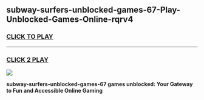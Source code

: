 
## subway-surfers-unblocked-games-67-Play-Unblocked-Games-Online-rqrv4
<h3>
<a href="https://premium76.site?title=subway-surfers-unblocked-games-67&ref=25A">CLICK TO PLAY</a></h3>
<hr>

<h3>
<a href="https://premium76.site?title=subway-surfers-unblocked-games-67&ref=25A">CLICK 2 PLAY</a>
  
</h3>

<a href="https://premium76.site?title=subway-surfers-unblocked-games-67&ref=25A"><img src="https://clearcache.store/games.png"></a>


**subway-surfers-unblocked-games-67 games unblocked: Your Gateway to Fun and Accessible Online Gaming**
